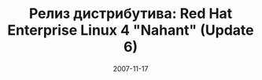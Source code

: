 ---
layout: post
title: "Релиз дистрибутива: Red Hat Enterprise Linux 4 \"Nahant\" (Update 6)"
date: 2007-11-17   
---